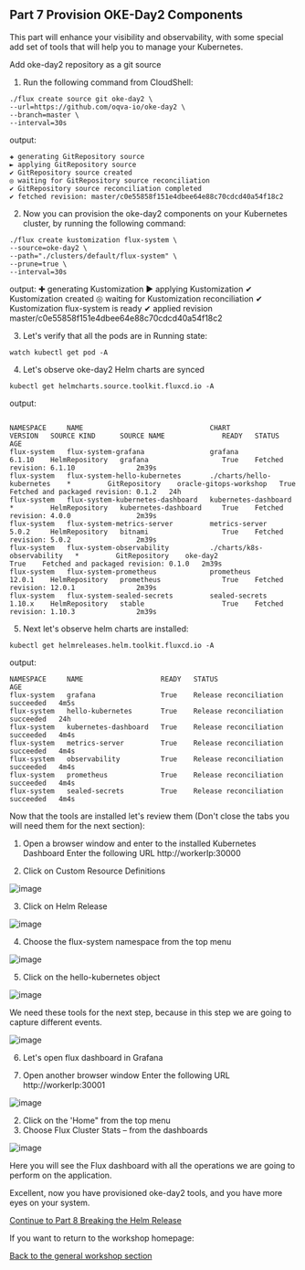 ## Part 7 Provision OKE-Day2 Components ## 


This part will enhance your visibility and observability,
with some special add set of tools that will help you to manage your Kubernetes.


Add oke-day2 repository as a git source

1.	Run the following command from CloudShell: 
```  
./flux create source git oke-day2 \
--url=https://github.com/oqva-io/oke-day2 \
--branch=master \
--interval=30s
```

output: 
```
✚ generating GitRepository source
► applying GitRepository source
✔ GitRepository source created
◎ waiting for GitRepository source reconciliation
✔ GitRepository source reconciliation completed
✔ fetched revision: master/c0e55858f151e4dbee64e88c70cdcd40a54f18c2
```

2.	Now you can provision the oke-day2 components on your Kubernetes cluster, by running the following command: 
```
./flux create kustomization flux-system \
--source=oke-day2 \
--path="./clusters/default/flux-system" \
--prune=true \
--interval=30s
```

output: 
✚ generating Kustomization
► applying Kustomization
✔ Kustomization created
◎ waiting for Kustomization reconciliation
✔ Kustomization flux-system is ready
✔ applied revision master/c0e55858f151e4dbee64e88c70cdcd40a54f18c2


3.	Let's verify that all the pods are in Running state:

```
watch kubectl get pod -A 
```

4.	Let's observe oke-day2 Helm charts are synced
```
kubectl get helmcharts.source.toolkit.fluxcd.io -A
```

output:
```

NAMESPACE     NAME                               CHART                        VERSION   SOURCE KIND      SOURCE NAME              READY   STATUS                                 AGE
flux-system   flux-system-grafana                grafana                      6.1.10    HelmRepository   grafana                  True    Fetched revision: 6.1.10               2m39s
flux-system   flux-system-hello-kubernetes       ./charts/hello-kubernetes    *         GitRepository    oracle-gitops-workshop   True    Fetched and packaged revision: 0.1.2   24h
flux-system   flux-system-kubernetes-dashboard   kubernetes-dashboard         *         HelmRepository   kubernetes-dashboard     True    Fetched revision: 4.0.0                2m39s
flux-system   flux-system-metrics-server         metrics-server               5.0.2     HelmRepository   bitnami                  True    Fetched revision: 5.0.2                2m39s
flux-system   flux-system-observability          ./charts/k8s-observability   *         GitRepository    oke-day2                 True    Fetched and packaged revision: 0.1.0   2m39s
flux-system   flux-system-prometheus             prometheus                   12.0.1    HelmRepository   prometheus               True    Fetched revision: 12.0.1               2m39s
flux-system   flux-system-sealed-secrets         sealed-secrets               1.10.x    HelmRepository   stable                   True    Fetched revision: 1.10.3               2m39s
```


5.	Next let's observe helm charts are installed:
```
kubectl get helmreleases.helm.toolkit.fluxcd.io -A
```

output:
```
NAMESPACE     NAME                   READY   STATUS                             AGE
flux-system   grafana                True    Release reconciliation succeeded   4m5s
flux-system   hello-kubernetes       True    Release reconciliation succeeded   24h
flux-system   kubernetes-dashboard   True    Release reconciliation succeeded   4m4s
flux-system   metrics-server         True    Release reconciliation succeeded   4m4s
flux-system   observability          True    Release reconciliation succeeded   4m4s
flux-system   prometheus             True    Release reconciliation succeeded   4m4s
flux-system   sealed-secrets         True    Release reconciliation succeeded   4m4s 
```

Now that the tools are installed let's review them (Don't close the tabs you will need them for the next section):

1.	Open a browser window and enter to the installed Kubernetes Dashboard
Enter the following URL http://workerIp:30000


2.	Click on Custom Resource Definitions 

![image](pics/dashboard-1.PNG)


3.	Click on Helm Release 

![image](pics/dashboard-2.PNG)

4.	Choose the flux-system namespace from the top menu

![image](pics/dashboard-3.PNG)

5.	Click on the hello-kubernetes object

![image](pics/dashboard-7.PNG)

We need these tools for the next step, because in this step we are going to capture different events.

![image](pics/dashboard-8.PNG)


6.	Let's open flux dashboard in Grafana

1.	Open another browser window 
Enter the following URL http://workerIp:30001

![image](pics/grafana-1.PNG)

2.	Click on the 'Home" from the top menu
3.	Choose Flux Cluster Stats – from the dashboards

![image](pics/grafana-2.PNG) 

Here you will see the Flux dashboard with all the operations we are going to perform on the application. 

Excellent, now you have provisioned oke-day2 tools, and you have more eyes on your system. 

[Continue to Part 8 Breaking the Helm Release](part8.md) 

If you want to return to the workshop homepage:

[Back to the general workshop section](README.md)

